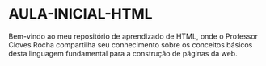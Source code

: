 # AULA-INICIAL-HTML
Bem-vindo ao meu repositório de aprendizado de HTML, onde o Professor Cloves Rocha compartilha seu conhecimento sobre os conceitos básicos desta linguagem fundamental para a construção de páginas da web.
